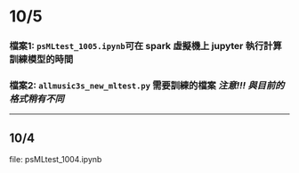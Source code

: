 # 10/5  
  ### 檔案1: `psMLtest_1005.ipynb`可在 spark 虛擬機上 jupyter 執行計算訓練模型的時間
 
  ### 檔案2: `allmusic3s_new_mltest.py` 需要訓練的檔案  _注意!!! 與目前的格式稍有不同_
***
## 10/4 
file: psMLtest_1004.ipynb

